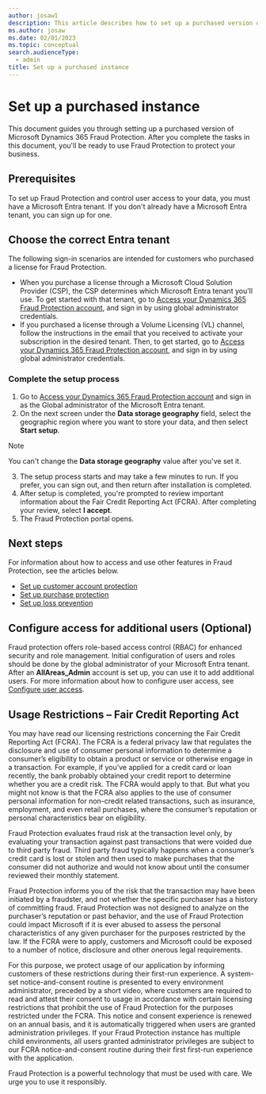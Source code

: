 ```yaml
---
author: josaw1
description: This article describes how to set up a purchased version of Microsoft Dynamics 365 Fraud Protection.
ms.author: josaw
ms.date: 02/01/2023
ms.topic: conceptual
search.audienceType:
  - admin
title: Set up a purchased instance
---
```



# Set up a purchased instance
This document guides you through setting up a purchased version of Microsoft Dynamics 365 Fraud Protection. After you complete the tasks in this document, you'll be ready to use Fraud Protection to protect your business.

## Prerequisites

To set up Fraud Protection and control user access to your data, you must have a Microsoft Entra tenant. If you don't already have a Microsoft Entra tenant, you can sign up for one.

## Choose the correct Entra tenant

The following sign-in scenarios are intended for customers who purchased a license for Fraud Protection.
- When you purchase a license through a Microsoft Cloud Solution Provider (CSP), the CSP determines which Microsoft Entra tenant you'll use. To get started with that tenant, go to [Access your Dynamics 365 Fraud Protection account](https://dfp.microsoft.com/), and sign in by using global administrator credentials.
- If you purchased a license through a Volume Licensing (VL) channel, follow the instructions in the email that you received to activate your subscription in the desired tenant. Then, to get started, go to [Access your Dynamics 365 Fraud Protection account](https://dfp.microsoft.com/), and sign in by using global administrator credentials.


### Complete the setup process	

1.	Go to [Access your Dynamics 365 Fraud Protection account](https://dfp.microsoft.com/) and sign in as the Global administrator of the Microsoft Entra tenant.	
2.	On the next screen under the **Data storage geography** field, select the geographic region where you want to store your data, and then select **Start setup**.	

  > [!NOTE]
  > You can't change the **Data storage geography** value after you've set it.	

3.	The setup process starts and may take a few minutes to run. If you prefer, you can sign out, and then return after installation is completed.	
4.	After setup is completed, you're prompted to review important information about the Fair Credit Reporting Act (FCRA). After completing your review, select **I accept**.	
5.	The Fraud Protection portal opens.	

## Next steps

For information about how to access and use other features in Fraud Protection, see the articles below.

- [Set up customer account protection](promocode-set-up-account-protection.md)
- [Set up purchase protection](promocode-set-up-purchase-protection.md)
- [Set up loss prevention](promocode-set-up-loss-prevention.md)


## Configure access for additional users (Optional)

Fraud protection offers role-based access control (RBAC) for enhanced security and role management. Initial configuration of users and roles should be done by the global administrator of your Microsoft Entra tenant. After an **AllAreas_Admin** account is set up, you can use it to add additional users.
For more information about how to configure user access, see [Configure user access](configure-user-access.md).

## Usage Restrictions – Fair Credit Reporting Act

You may have read our licensing restrictions concerning the Fair Credit Reporting Act (FCRA). The FCRA is a federal privacy law that regulates the disclosure and use of consumer personal information to determine a consumer’s eligibility to obtain a product or service or otherwise engage in a transaction. For example, if you’ve applied for a credit card or loan recently, the bank probably obtained your credit report to determine whether you are a credit risk. The FCRA would apply to that. But what you might not know is that the FCRA also applies to the use of consumer personal information for non-credit related transactions, such as insurance, employment, and even retail purchases, where the consumer’s reputation or personal characteristics bear on eligibility. 

Fraud Protection evaluates fraud risk at the transaction level only, by evaluating your transaction against past transactions that were voided due to third party fraud. Third party fraud typically happens when a consumer’s credit card is lost or stolen and then used to make purchases that the consumer did not authorize and would not know about until the consumer reviewed their monthly statement.

Fraud Protection informs you of the risk that the transaction may have been initiated by a fraudster, and not whether the specific purchaser has a history of committing fraud. Fraud Protection was not designed to analyze on the purchaser’s reputation or past behavior, and the use of Fraud Protection could impact Microsoft if it is ever abused to assess the personal characteristics of any given purchaser for the purposes restricted by the law. If the FCRA were to apply, customers and Microsoft could be exposed to a number of notice, disclosure and other onerous legal requirements.

For this purpose, we protect usage of our application by informing customers of these restrictions during their first-run experience. A system-set notice-and-consent routine is presented to every environment administrator, preceded by a short video, where customers are required to read and attest their consent to usage in accordance with certain licensing restrictions that prohibit the use of Fraud Protection for the purposes restricted under the FCRA. This notice and consent experience is renewed on an annual basis, and it is automatically triggered when users are granted administration privileges. If your Fraud Protection instance has multiple child environments, all users granted administrator privileges are subject to our FCRA notice-and-consent routine during their first first-run experience with the application. 

Fraud Protection is a powerful technology that must be used with care. We urge you to use it responsibly.
